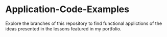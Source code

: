# Application-Code-Examples
Explore the branches of this repository to find functional applictions of the ideas presented in the lessons featured in my portfolio. 
